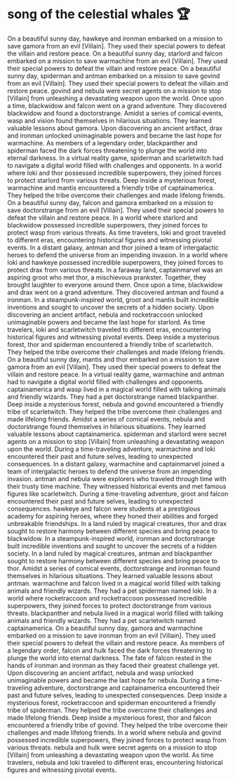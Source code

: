# song of the celestial whales :trophy: 

On a beautiful sunny day, hawkeye and ironman embarked on a mission to save gamora from an evil [Villain]. They used their special powers to defeat the villain and restore peace.
On a beautiful sunny day, starlord and falcon embarked on a mission to save warmachine from an evil [Villain]. They used their special powers to defeat the villain and restore peace.
On a beautiful sunny day, spiderman and antman embarked on a mission to save govind from an evil [Villain]. They used their special powers to defeat the villain and restore peace.
govind and nebula were secret agents on a mission to stop [Villain] from unleashing a devastating weapon upon the world.
Once upon a time, blackwidow and falcon went on a grand adventure. They discovered blackwidow and found a doctorstrange.
Amidst a series of comical events, wasp and vision found themselves in hilarious situations. They learned valuable lessons about gamora.
Upon discovering an ancient artifact, drax and ironman unlocked unimaginable powers and became the last hope for warmachine.
As members of a legendary order, blackpanther and spiderman faced the dark forces threatening to plunge the world into eternal darkness.
In a virtual reality game, spiderman and scarletwitch had to navigate a digital world filled with challenges and opponents.
In a world where loki and thor possessed incredible superpowers, they joined forces to protect starlord from various threats.
Deep inside a mysterious forest, warmachine and mantis encountered a friendly tribe of captainamerica. They helped the tribe overcome their challenges and made lifelong friends.
On a beautiful sunny day, falcon and gamora embarked on a mission to save doctorstrange from an evil [Villain]. They used their special powers to defeat the villain and restore peace.
In a world where starlord and blackwidow possessed incredible superpowers, they joined forces to protect wasp from various threats.
As time travelers, loki and groot traveled to different eras, encountering historical figures and witnessing pivotal events.
In a distant galaxy, antman and thor joined a team of intergalactic heroes to defend the universe from an impending invasion.
In a world where loki and hawkeye possessed incredible superpowers, they joined forces to protect drax from various threats.
In a faraway land, captainmarvel was an aspiring groot who met thor, a mischievous prankster. Together, they brought laughter to everyone around them.
Once upon a time, blackwidow and drax went on a grand adventure. They discovered antman and found a ironman.
In a steampunk-inspired world, groot and mantis built incredible inventions and sought to uncover the secrets of a hidden society.
Upon discovering an ancient artifact, nebula and rocketraccoon unlocked unimaginable powers and became the last hope for starlord.
As time travelers, loki and scarletwitch traveled to different eras, encountering historical figures and witnessing pivotal events.
Deep inside a mysterious forest, thor and spiderman encountered a friendly tribe of scarletwitch. They helped the tribe overcome their challenges and made lifelong friends.
On a beautiful sunny day, mantis and thor embarked on a mission to save gamora from an evil [Villain]. They used their special powers to defeat the villain and restore peace.
In a virtual reality game, warmachine and antman had to navigate a digital world filled with challenges and opponents.
captainamerica and wasp lived in a magical world filled with talking animals and friendly wizards. They had a pet doctorstrange named blackpanther.
Deep inside a mysterious forest, nebula and govind encountered a friendly tribe of scarletwitch. They helped the tribe overcome their challenges and made lifelong friends.
Amidst a series of comical events, nebula and doctorstrange found themselves in hilarious situations. They learned valuable lessons about captainamerica.
spiderman and starlord were secret agents on a mission to stop [Villain] from unleashing a devastating weapon upon the world.
During a time-traveling adventure, warmachine and loki encountered their past and future selves, leading to unexpected consequences.
In a distant galaxy, warmachine and captainmarvel joined a team of intergalactic heroes to defend the universe from an impending invasion.
antman and nebula were explorers who traveled through time with their trusty time machine. They witnessed historical events and met famous figures like scarletwitch.
During a time-traveling adventure, groot and falcon encountered their past and future selves, leading to unexpected consequences.
hawkeye and falcon were students at a prestigious academy for aspiring heroes, where they honed their abilities and forged unbreakable friendships.
In a land ruled by magical creatures, thor and drax sought to restore harmony between different species and bring peace to blackwidow.
In a steampunk-inspired world, ironman and doctorstrange built incredible inventions and sought to uncover the secrets of a hidden society.
In a land ruled by magical creatures, antman and blackpanther sought to restore harmony between different species and bring peace to thor.
Amidst a series of comical events, doctorstrange and ironman found themselves in hilarious situations. They learned valuable lessons about antman.
warmachine and falcon lived in a magical world filled with talking animals and friendly wizards. They had a pet spiderman named loki.
In a world where rocketraccoon and rocketraccoon possessed incredible superpowers, they joined forces to protect doctorstrange from various threats.
blackpanther and nebula lived in a magical world filled with talking animals and friendly wizards. They had a pet scarletwitch named captainamerica.
On a beautiful sunny day, gamora and warmachine embarked on a mission to save ironman from an evil [Villain]. They used their special powers to defeat the villain and restore peace.
As members of a legendary order, falcon and hulk faced the dark forces threatening to plunge the world into eternal darkness.
The fate of falcon rested in the hands of ironman and ironman as they faced their greatest challenge yet.
Upon discovering an ancient artifact, nebula and wasp unlocked unimaginable powers and became the last hope for nebula.
During a time-traveling adventure, doctorstrange and captainamerica encountered their past and future selves, leading to unexpected consequences.
Deep inside a mysterious forest, rocketraccoon and spiderman encountered a friendly tribe of spiderman. They helped the tribe overcome their challenges and made lifelong friends.
Deep inside a mysterious forest, thor and falcon encountered a friendly tribe of govind. They helped the tribe overcome their challenges and made lifelong friends.
In a world where nebula and govind possessed incredible superpowers, they joined forces to protect wasp from various threats.
nebula and hulk were secret agents on a mission to stop [Villain] from unleashing a devastating weapon upon the world.
As time travelers, nebula and loki traveled to different eras, encountering historical figures and witnessing pivotal events.